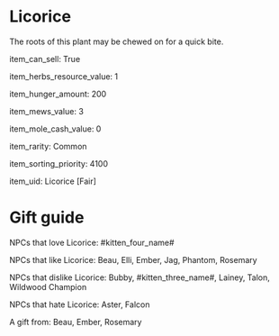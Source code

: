 # Licorice

The roots of this plant may be chewed on for a quick bite.

item_can_sell: True

item_herbs_resource_value: 1

item_hunger_amount: 200

item_mews_value: 3

item_mole_cash_value: 0

item_rarity: Common

item_sorting_priority: 4100

item_uid: Licorice [Fair]

# Gift guide

NPCs that love Licorice: #kitten_four_name#

NPCs that like Licorice: Beau, Elli, Ember, Jag, Phantom, Rosemary

NPCs that dislike Licorice: Bubby, #kitten_three_name#, Lainey, Talon, Wildwood Champion

NPCs that hate Licorice: Aster, Falcon

A gift from: Beau, Ember, Rosemary